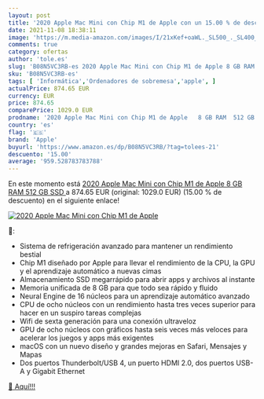 ```yaml
---
layout: post
title: '2020 Apple Mac Mini con Chip M1 de Apple con un 15.00 % de descuento'
date: 2021-11-08 18:38:11
image: 'https://m.media-amazon.com/images/I/21xKef+oaWL._SL500_._SL400_.jpg'
comments: true
category: ofertas
author: 'tole.es'
slug: 'B08N5VC3RB-es 2020 Apple Mac Mini con Chip M1 de Apple 8 GB RAM 512 GB SSD'
sku: 'B08N5VC3RB-es'
tags: [ 'Informática','Ordenadores de sobremesa','apple', ]
actualPrice: 874.65 EUR
currency: EUR
price: 874.65
comparePrice: 1029.0 EUR
prodname: '2020 Apple Mac Mini con Chip M1 de Apple   8 GB RAM  512 GB SSD '
country: 'es'
flag: '🇪🇸'
brand: 'Apple'
buyurl: 'https://www.amazon.es/dp/B08N5VC3RB/?tag=tolees-21'
descuento: '15.00'
average: '959.528783783788'
---
```


En este momento está [2020 Apple Mac Mini con Chip M1 de Apple   8 GB RAM  512 GB SSD ](https://www.amazon.es/dp/B08N5VC3RB/?tag=tolees-21) a 874.65 EUR (original: 1029.0 EUR) (15.00 %  de descuento) en el siguiente enlace!

[![2020 Apple Mac Mini con Chip M1 de Apple](https://m.media-amazon.com/images/I/21xKef+oaWL._SL500_._SL400_.jpg)](https://www.amazon.es/dp/B08N5VC3RB/?tag=tolees-21)

🔎:

- Sistema de refrigeración avanzado para mantener un rendimiento bestial
- Chip M1 diseñado por Apple para llevar el rendimiento de la CPU, la GPU y el aprendizaje automático a nuevas cimas
- Almacenamiento SSD megarrápido para abrir apps y archivos al instante
- Memoria unificada de 8 GB para que todo sea rápido y fluido
- Neural Engine de 16 núcleos para un aprendizaje automático avanzado
- CPU de ocho núcleos con un rendimiento hasta tres veces superior para hacer en un suspiro tareas complejas
- Wifi de sexta generación para una conexión ultraveloz
- GPU de ocho núcleos con gráficos hasta seis veces más veloces para acelerar los juegos y apps más exigentes
- macOS con un nuevo diseño y grandes mejoras en Safari, Mensajes y Mapas
- Dos puertos Thunderbolt/USB 4, un puerto HDMI 2.0, dos puertos USB-A y Gigabit Ethernet

[🛒 Aquí!!!](https://www.amazon.es/dp/B08N5VC3RB/?tag=tolees-21)
